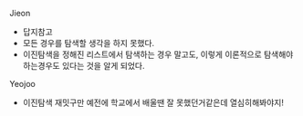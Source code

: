 Jieon
- 답지참고
- 모든 경우를 탐색할 생각을 하지 못했다.
- 이진탐색을 정해진 리스트에서 탐색하는 경우 말고도, 이렇게 이론적으로 탐색해야 하는경우도 있다는 것을 알게 되었다.

Yeojoo
- 이진탐색 재밋구만 예전에 학교에서 배울땐 잘 못했던거같은데 열심히해봐야지!